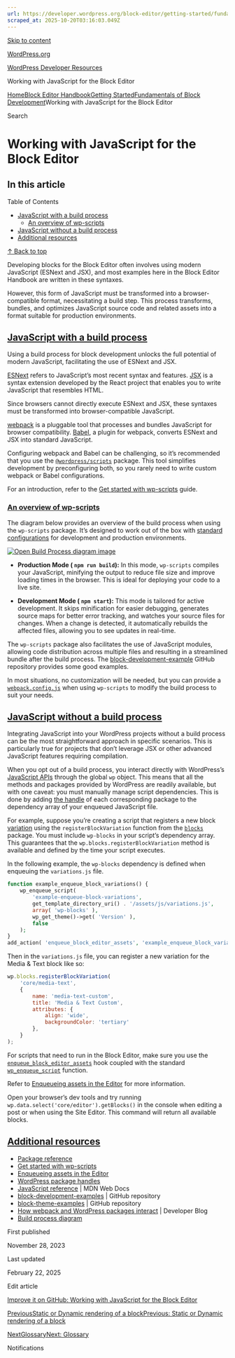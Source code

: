 ```yaml
---
url: https://developer.wordpress.org/block-editor/getting-started/fundamentals/javascript-in-the-block-editor
scraped_at: 2025-10-20T03:16:03.049Z
---
```


[Skip to content](https://developer.wordpress.org/block-editor/getting-started/fundamentals/javascript-in-the-block-editor/#wp--skip-link--target)

[WordPress.org](https://wordpress.org/)

[WordPress Developer Resources](https://developer.wordpress.org/)

Working with JavaScript for the Block Editor


[Home](https://developer.wordpress.org/)[Block Editor Handbook](https://developer.wordpress.org/block-editor/)[Getting Started](https://developer.wordpress.org/block-editor/getting-started/)[Fundamentals of Block Development](https://developer.wordpress.org/block-editor/getting-started/fundamentals/)Working with JavaScript for the Block Editor

Search

# Working with JavaScript for the Block Editor

## In this article

Table of Contents

- [JavaScript with a build process](https://developer.wordpress.org/block-editor/getting-started/fundamentals/javascript-in-the-block-editor/#javascript-with-a-build-process)
  - [An overview of wp-scripts](https://developer.wordpress.org/block-editor/getting-started/fundamentals/javascript-in-the-block-editor/#an-overview-of-wp-scripts)
- [JavaScript without a build process](https://developer.wordpress.org/block-editor/getting-started/fundamentals/javascript-in-the-block-editor/#javascript-without-a-build-process)
- [Additional resources](https://developer.wordpress.org/block-editor/getting-started/fundamentals/javascript-in-the-block-editor/#additional-resources)

[↑ Back to top](https://developer.wordpress.org/block-editor/getting-started/fundamentals/javascript-in-the-block-editor/#wp--skip-link--target)

Developing blocks for the Block Editor often involves using modern JavaScript (ESNext and JSX), and most examples here in the Block Editor Handbook are written in these syntaxes.

However, this form of JavaScript must be transformed into a browser-compatible format, necessitating a build step. This process transforms, bundles, and optimizes JavaScript source code and related assets into a format suitable for production environments.

## [JavaScript with a build process](https://developer.wordpress.org/block-editor/getting-started/fundamentals/javascript-in-the-block-editor/\#javascript-with-a-build-process)

Using a build process for block development unlocks the full potential of modern JavaScript, facilitating the use of ESNext and JSX.

[ESNext](https://developer.mozilla.org/en-US/docs/Web/JavaScript/JavaScript_technologies_overview#standardization_process) refers to JavaScript’s most recent syntax and features. [JSX](https://react.dev/learn/writing-markup-with-jsx) is a syntax extension developed by the React project that enables you to write JavaScript that resembles HTML.

Since browsers cannot directly execute ESNext and JSX, these syntaxes must be transformed into browser-compatible JavaScript.

[webpack](https://webpack.js.org/concepts/why-webpack/) is a pluggable tool that processes and bundles JavaScript for browser compatibility. [Babel](https://babeljs.io/), a plugin for webpack, converts ESNext and JSX into standard JavaScript.

Configuring webpack and Babel can be challenging, so it’s recommended that you use the [`@wordpress/scripts`](https://developer.wordpress.org/block-editor/reference-guides/packages/packages-scripts/) package. This tool simplifies development by preconfiguring both, so you rarely need to write custom webpack or Babel configurations.

For an introduction, refer to the [Get started with wp-scripts](https://developer.wordpress.org/block-editor/getting-started/devenv/get-started-with-wp-scripts/) guide.

### [An overview of wp-scripts](https://developer.wordpress.org/block-editor/getting-started/fundamentals/javascript-in-the-block-editor/\#an-overview-of-wp-scripts)

The diagram below provides an overview of the build process when using the `wp-scripts` package. It’s designed to work out of the box with [standard configurations](https://developer.wordpress.org/block-editor/getting-started/devenv/get-started-with-wp-scripts/#basic-usage) for development and production environments.

[![Open Build Process diagram image](https://i0.wp.com/developer.wordpress.org/files/2023/11/build-process.png?ssl=1)](https://i0.wp.com/developer.wordpress.org/files/2023/11/build-process.png?ssl=1 "Open Build Process diagram image")

- **Production Mode ( `npm run build`):** In this mode, `wp-scripts` compiles your JavaScript, minifying the output to reduce file size and improve loading times in the browser. This is ideal for deploying your code to a live site.

- **Development Mode ( `npm start`):** This mode is tailored for active development. It skips minification for easier debugging, generates source maps for better error tracking, and watches your source files for changes. When a change is detected, it automatically rebuilds the affected files, allowing you to see updates in real-time.


The `wp-scripts` package also facilitates the use of JavaScript modules, allowing code distribution across multiple files and resulting in a streamlined bundle after the build process. The [block-development-example](https://github.com/WordPress/block-development-examples/tree/trunk/plugins/data-basics-59c8f8) GitHub repository provides some good examples.

In most situations, no customization will be needed, but you can provide a [`webpack.config.js`](https://developer.wordpress.org/block-editor/reference-guides/packages/packages-scripts/#provide-your-own-webpack-config) when using `wp-scripts` to modify the build process to suit your needs.

## [JavaScript without a build process](https://developer.wordpress.org/block-editor/getting-started/fundamentals/javascript-in-the-block-editor/\#javascript-without-a-build-process)

Integrating JavaScript into your WordPress projects without a build process can be the most straightforward approach in specific scenarios. This is particularly true for projects that don’t leverage JSX or other advanced JavaScript features requiring compilation.

When you opt out of a build process, you interact directly with WordPress’s [JavaScript APIs](https://developer.wordpress.org/block-editor/reference-guides/packages/) through the global `wp` object. This means that all the methods and packages provided by WordPress are readily available, but with one caveat: you must manually manage script dependencies. This is done by adding [the handle](https://developer.wordpress.org/block-editor/contributors/code/scripts/) of each corresponding package to the dependency array of your enqueued JavaScript file.

For example, suppose you’re creating a script that registers a new block [variation](https://developer.wordpress.org/block-editor/reference-guides/block-api/block-variations/) using the `registerBlockVariation` function from the [`blocks`](https://developer.wordpress.org/block-editor/reference-guide/packages/packages-blocks/) package. You must include `wp-blocks` in your script’s dependency array. This guarantees that the `wp.blocks.registerBlockVariation` method is available and defined by the time your script executes.

In the following example, the `wp-blocks` dependency is defined when enqueuing the `variations.js` file.

```php
function example_enqueue_block_variations() {
    wp_enqueue_script(
        'example-enqueue-block-variations',
        get_template_directory_uri() . '/assets/js/variations.js',
        array( 'wp-blocks' ),
        wp_get_theme()->get( 'Version' ),
        false
    );
}
add_action( 'enqueue_block_editor_assets', 'example_enqueue_block_variations' );

```

Then in the `variations.js` file, you can register a new variation for the Media & Text block like so:

```js
wp.blocks.registerBlockVariation(
    'core/media-text',
    {
        name: 'media-text-custom',
        title: 'Media & Text Custom',
        attributes: {
            align: 'wide',
            backgroundColor: 'tertiary'
        },
    }
);

```

For scripts that need to run in the Block Editor, make sure you use the [`enqueue_block_editor_assets`](https://developer.wordpress.org/reference/hooks/enqueue_block_editor_assets/) hook coupled with the standard [`wp_enqueue_script`](https://developer.wordpress.org/reference/functions/wp_enqueue_script/) function.

Refer to [Enqueueing assets in the Editor](https://developer.wordpress.org/block-editor/how-to-guides/enqueueing-assets-in-the-editor/) for more information.

Open your browser’s dev tools and try running `wp.data.select('core/editor').getBlocks()` in the console when editing a post or when using the Site Editor. This command will return all available blocks.

## [Additional resources](https://developer.wordpress.org/block-editor/getting-started/fundamentals/javascript-in-the-block-editor/\#additional-resources)

- [Package reference](https://developer.wordpress.org/block-editor/reference-guides/packages/)
- [Get started with wp-scripts](https://developer.wordpress.org/block-editor/getting-started/devenv/get-started-with-wp-scripts/)
- [Enqueueing assets in the Editor](https://developer.wordpress.org/block-editor/how-to-guides/enqueueing-assets-in-the-editor/)
- [WordPress package handles](https://developer.wordpress.org/block-editor/contributors/code/scripts/)
- [JavaScript reference](https://developer.mozilla.org/en-US/docs/Web/JavaScript) \| MDN Web Docs
- [block-development-examples](https://github.com/WordPress/block-development-examples) \| GitHub repository
- [block-theme-examples](https://github.com/wptrainingteam/block-theme-examples) \| GitHub repository
- [How webpack and WordPress packages interact](https://developer.wordpress.org/news/2023/04/how-webpack-and-wordpress-packages-interact/) \| Developer Blog
- [Build process diagram](https://excalidraw.com/#json=4aNG9JUti3pMnsfoga35b,ihEAI8p5dwkpjWr6gQmjuw)

First published

November 28, 2023

Last updated

February 22, 2025

Edit article

[Improve it on GitHub: Working with JavaScript for the Block Editor](https://github.com/WordPress/gutenberg/edit/trunk/docs/getting-started/fundamentals/javascript-in-the-block-editor.md)

[PreviousStatic or Dynamic rendering of a blockPrevious: Static or Dynamic rendering of a block](https://developer.wordpress.org/block-editor/getting-started/fundamentals/static-dynamic-rendering/)

[NextGlossaryNext: Glossary](https://developer.wordpress.org/block-editor/getting-started/glossary/)

Notifications